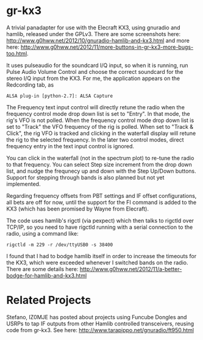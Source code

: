 gr-kx3
======

A trivial panadapter for use with the Elecraft KX3, using gnuradio and hamlib, 
released under the GPLv3. There are some screenshots here: 
http://www.g0hww.net/2012/10/gnuradio-hamlib-and-kx3.html 
and more here: 
http://www.g0hww.net/2012/11/more-buttons-in-gr-kx3-more-bugs-too.html.

It uses pulseaudio for the soundcard I/Q input, so when it is running, run Pulse
Audio Volume Control and choose the correct soundcard for the stereo I/Q input from
the KX3. For me, the application appears on the Redcording tab, as 

	ALSA plug-in [python-2.7]: ALSA Capture

The Frequency text input control will directly retune the radio when the
frequency control mode drop down list is set to "Entry". In that mode, the rig's VFO
is not polled.  When the frequency control mode drop down list is set to "Track" the VFO
frequency of the rig is polled. 
When set to "Track & Click", the rig VFO is tracked and clicking in the waterfall display
will retune the rig to the selected frequency. In the later two control modes, direct
frequency entry in the text input control is ignored.

You can click in the waterfall (not in the spectrum plot) to re-tune the radio 
to that frequency.  You can select Step size increment from the drop down
list, and nudge the frequnecy up and down with the Step Up/Down buttons.
Support for stepping through bands is also planned but not yet implemented.

Regarding frequency offsets from PBT settings and IF offset configurations, all
bets are off for now, until the support for the FI command is added to the
KX3 (which has been promised by Wayne from Elecraft).

The code uses hamlib's rigctl (via pexpect) which then talks to rigctld over
TCP/IP, so you need to have rigctld running with a serial connection to the
radio, using a command like:

	rigctld -m 229 -r /dev/ttyUSB0 -s 38400

I found that I had to bodge hamlib itself in order to increase the timeouts for
the KX3, which were exceeded whenever I switched bands on the radio.  There are
some details here: 
http://www.g0hww.net/2012/11/a-better-bodge-for-hamlib-and-kx3.html


Related Projects
================

Stefano, IZ0MJE has posted about projects using Funcube Dongles and USRPs to tap IF 
outputs from other Hamlib controlled transceivers, reusing code from gr-kx3.  See here:
http://www.tarapippo.net/gnuradio/ft950.html

